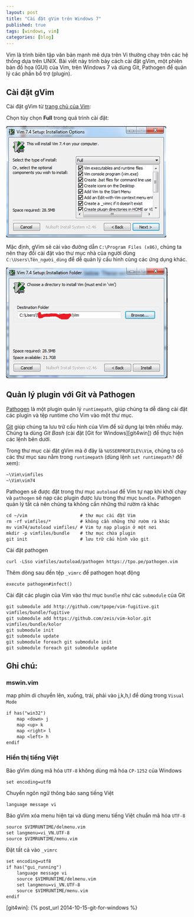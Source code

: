 ```yaml
---
layout: post
title: "Cài đặt gVim trên Windows 7"
published: true
tags: [windows, vim]
categories: [blog]
---
```


Vim là trình biên tập văn bản mạnh mẽ dựa trên Vi thường chạy trên các hệ thống
dựa trên UNIX. Bài viết này trình bày cách cài đặt gVim, một phiên bản đồ họa
(GUI) của Vim, trên Windows 7 và dùng Git, Pathogen để quản lý các phần bổ trợ
(plugin).

## Cài đặt gVim

Cài đặt gVim từ [trang chủ của Vim][vim]:

Chọn tùy chọn **Full** trong quá trình cài đặt:

![full-install](/images/vim_install_full.png 'Full Install')

Mặc định, gVim sẽ cài vào đường dẫn `C:\Program Files (x86)`, chúng ta nên thay
đổi cài đặt vào thư mục nhà của người dùng `C:\Users\Tên_người_dùng` để dễ quản
lý cấu hình cùng các ứng dụng khác.

![homedir-install](/images/vim_install_path.png 'Chọn thư mục cài gVim')

## Quản lý plugin với Git và Pathogen

[Pathogen][pathogen] là một plugin quản lý `runtimepath`, giúp chúng ta dễ dàng
cài đặt các plugin và tệp runtime cho Vim vào một thư mục.

[Git][git] giúp chúng ta lưu trữ cấu hình của Vim để sử dụng lại trên nhiều
máy. Chúng ta dùng *Git Bash*  (cài đặt [Git for Windows][git4win]) để thực
hiện các lệnh bên dưới.

Trong thư mục cài đặt gVim mà ở đây là `%USSERPROFILE%\Vim`, chúng ta có các
thư mục sau nằm trong `runtimepath` (dùng lệnh `set runtimepath?` để xem):

    ~\Vim\vimfiles
    ~\Vim\vim74

Pathogen sẽ được đặt trong thư mục `autoload` để Vim tự nạp khi khởi chạy và
`pathogen` sẽ nạp các plugin được lưu trong thư mục `bundle`. Pathogen quản lý
tất cả nên chúng ta không cần những thứ rườm rà khác

    cd ~/vim                    # thư mục cài đặt Vim
    rm -rf vimfiles/*           # không cần những thứ rườm rà khác
    mv vim74/autoload vimfiles/ # Vim tự nạp plugin ở một nơi
    mkdir -p vimfiles/bundle    # thư mục chứa plugin
    git init                    # lưu trữ cấu hình vào git

Cài đặt pathogen

    curl -LSso vimfiles/autoload/pathogen https://tpo.pe/pathogen.vim

Thêm dòng sau đến tệp `_vimrc` để pathogen hoạt động

    execute pathogen#infect()

Cài đặt các plugin của Vim vào thư mục `bundle` như các `submodule` của Git

    git submodule add http://github.com/tpope/vim-fugitive.git vimfiles/bundle/fugitive
    git submodule add https://github.com/zeis/vim-kolor.git vimfiles/bundle/kolor
    git submodule init
    git submodule update
    git submodule foreach git submodule init
    git submodule foreach git submodule update

## Ghi chú:

### mswin.vim

map phím di chuyển lên, xuống, trái, phải vào j,k,h,l để dùng trong `Visual
Mode`

    if has("win32")
        map <down> j
        map <up> k
        map <right> l
        map <left> h
    endif

### Hiển thị tiếng Việt

Bảo gVim dùng mã hóa `UTF-8` không dùng mã hóa `CP-1252` của Windows

    set encoding=utf8

Chuyển ngôn ngữ thông báo sang tiếng Việt

    language message vi

Bảo gVim xóa menu hiện tại và dùng menu tiếng Việt chuẩn mã hóa `UTF-8`

    source $VIMRUNTIME/delmenu.vim
    set langmenu=vi_VN.UTF-8
    source $VIMRUNTIME/menu.vim
    
Đặt tất cả vào `_vimrc`

    set encoding=utf8
    if has("gui_running")
        language message vi
        source $VIMRUNTIME/delmenu.vim
        set langmenu=vi_VN.UTF-8
        source $VIMRUNTIME/menu.vim
    endif


[vim]: http://www.vim.org
[git]: http://git-scm.com
[pathogen]: https://github.com/tpope/vim-pathogen
[git4win]: {% post_url 2014-10-15-git-for-windows %}
